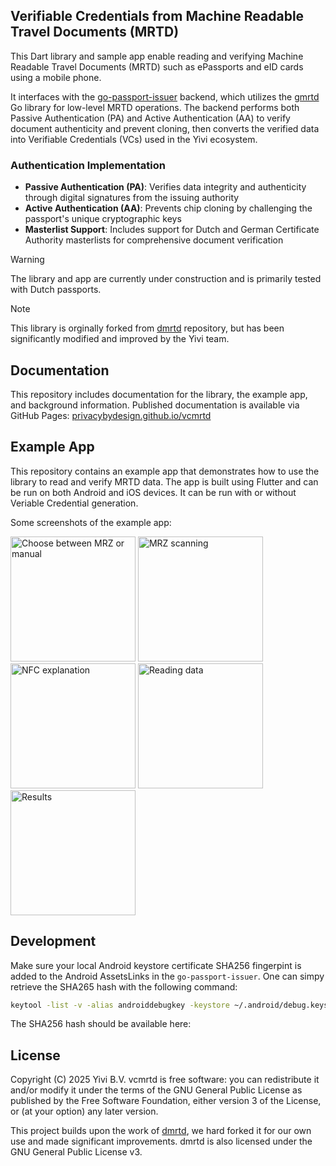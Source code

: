 ## Verifiable Credentials from Machine Readable Travel Documents (MRTD) 
This Dart library and sample app enable reading and verifying Machine Readable Travel Documents (MRTD) such as ePassports and eID cards using a mobile phone.

It interfaces with the [go-passport-issuer](https://github.com/privacybydesign/go-passport-issuer) backend, which utilizes the [gmrtd](https://github.com/gmrtd/gmrtd) Go library for low-level MRTD operations. The backend performs both Passive Authentication (PA) and Active Authentication (AA) to verify document authenticity and prevent cloning, then converts the verified data into Verifiable Credentials (VCs) used in the Yivi ecosystem.

### Authentication Implementation
- **Passive Authentication (PA)**: Verifies data integrity and authenticity through digital signatures from the issuing authority
- **Active Authentication (AA)**: Prevents chip cloning by challenging the passport's unique cryptographic keys
- **Masterlist Support**: Includes support for Dutch and German Certificate Authority masterlists for comprehensive document verification

> [!WARNING]  
> The library and app are currently under construction and is primarily tested with Dutch passports.

> [!NOTE]  
> This library is orginally forked from [dmrtd](https://github.com/ZeroPass/dmrtd) repository, but has been significantly modified and improved by the Yivi team.

## Documentation
This repository includes documentation for the library, the example app, and background information.
Published documentation is available via GitHub Pages: [privacybydesign.github.io/vcmrtd](https://privacybydesign.github.io/vcmrtd)

## Example App
This repository contains an example app that demonstrates how to use the library to read and verify MRTD data. The app is built using Flutter and can be run on both Android and iOS devices. It can be run with or without Veriable Credential generation.

Some screenshots of the example app:

<p float="left"> 
<img src="/dmrtd-docs/static/images/home.png?raw=true" width="200px" alt="Choose between MRZ or manual" />
<img src="/dmrtd-docs/static/images/mrz.png?raw=true" width="200px" alt="MRZ scanning" />
<img src="/dmrtd-docs/static/images/nfc.png?raw=true" width="200px" alt="NFC explanation" />
<img src="/dmrtd-docs/static/images/reading.png?raw=true" width="200px" alt="Reading data" />
<img src="/dmrtd-docs/static/images/result.png?raw=true" width="200px" alt="Results" />
</p>


## Development
Make sure your local Android keystore certificate SHA256 fingerpint is added to the Android AssetsLinks in the `go-passport-issuer`.
One can simpy retrieve the SHA265 hash with the following command:

```sh
keytool -list -v -alias androiddebugkey -keystore ~/.android/debug.keystore -storepass android -keypass android
```

The SHA256 hash should be available here: 

## License
Copyright (C) 2025 Yivi B.V. vcmrtd is free software: you can redistribute it and/or modify it under the terms of the GNU General Public License as published by the Free Software Foundation, either version 3 of the License, or (at your option) any later version.

This project builds upon the work of [dmrtd](https://github.com/ZeroPass/dmrtd), we hard forked it for our own use and made significant improvements. dmrtd is also licensed under the GNU General Public License v3.
